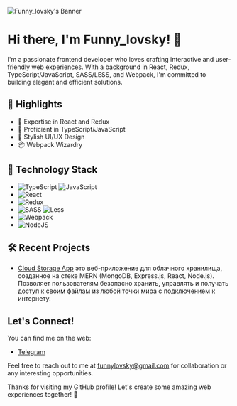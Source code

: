 ![Funny_lovsky's Banner](banner.jpg)

# Hi there, I'm Funny_lovsky! 👋

I'm a passionate frontend developer who loves crafting interactive and user-friendly web experiences. With a background in React, Redux, TypeScript/JavaScript, SASS/LESS, and Webpack, I'm committed to building elegant and efficient solutions.

## 🌟 Highlights
- 🚀 Expertise in React and Redux
- 🧰 Proficient in TypeScript/JavaScript
- 🎨 Stylish UI/UX Design
- 📦 Webpack Wizardry

## 🔧 Technology Stack
-  ![TypeScript](https://img.shields.io/badge/typescript-%23007ACC.svg?style=for-the-badge&logo=typescript&logoColor=white) ![JavaScript](https://img.shields.io/badge/javascript-%23323330.svg?style=for-the-badge&logo=javascript&logoColor=%23F7DF1E)
- ![React](https://img.shields.io/badge/react-%2320232a.svg?style=for-the-badge&logo=react&logoColor=%2361DAFB)
- ![Redux](https://img.shields.io/badge/redux-%23593d88.svg?style=for-the-badge&logo=redux&logoColor=white)
- ![SASS](https://img.shields.io/badge/SASS-hotpink.svg?style=for-the-badge&logo=SASS&logoColor=white) ![Less](https://img.shields.io/badge/less-2B4C80?style=for-the-badge&logo=less&logoColor=white)
- ![Webpack](https://img.shields.io/badge/webpack-%238DD6F9.svg?style=for-the-badge&logo=webpack&logoColor=black)
- ![NodeJS](https://img.shields.io/badge/node.js-6DA55F?style=for-the-badge&logo=node.js&logoColor=white)

## 🛠️ Recent Projects
- [Cloud Storage App](https://github.com/FunnyLovsky/cloud-storage-app) 
 это веб-приложение для облачного хранилища, созданное на стеке MERN (MongoDB, Express.js, React, Node.js). Позволяет пользователям безопасно хранить, управлять и получать доступ к своим файлам из любой точки мира с подключением к интернету.
 
## Let's Connect!

You can find me on the web:
- [Telegram](https://t.me/funny_lovsky)

Feel free to reach out to me at [funnylovsky@gmail.com](mailto:funnylovsky@gmail.com) for collaboration or any interesting opportunities.

Thanks for visiting my GitHub profile! Let's create some amazing web experiences together! 🚀
